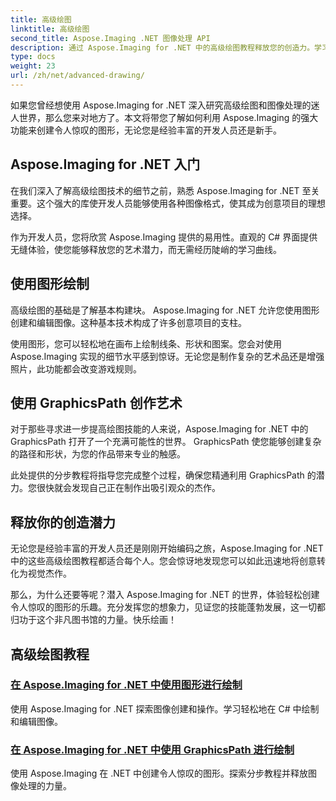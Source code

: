 ```yaml
---
title: 高级绘图
linktitle: 高级绘图
second_title: Aspose.Imaging .NET 图像处理 API
description: 通过 Aspose.Imaging for .NET 中的高级绘图教程释放您的创造力。学习使用 C# 轻松创建和编辑图像。
type: docs
weight: 23
url: /zh/net/advanced-drawing/
---
```


如果您曾经想使用 Aspose.Imaging for .NET 深入研究高级绘图和图像处理的迷人世界，那么您来对地方了。本文将带您了解如何利用 Aspose.Imaging 的强大功能来创建令人惊叹的图形，无论您是经验丰富的开发人员还是新手。

## Aspose.Imaging for .NET 入门

在我们深入了解高级绘图技术的细节之前，熟悉 Aspose.Imaging for .NET 至关重要。这个强大的库使开发人员能够使用各种图像格式，使其成为创意项目的理想选择。

作为开发人员，您将欣赏 Aspose.Imaging 提供的易用性。直观的 C# 界面提供无缝体验，使您能够释放您的艺术潜力，而无需经历陡峭的学习曲线。

## 使用图形绘制

高级绘图的基础是了解基本构建块。 Aspose.Imaging for .NET 允许您使用图形创建和编辑图像。这种基本技术构成了许多创意项目的支柱。 

使用图形，您可以轻松地在画布上绘制线条、形状和图案。您会对使用 Aspose.Imaging 实现的细节水平感到惊讶。无论您是制作复杂的艺术品还是增强照片，此功能都会改变游戏规则。

## 使用 GraphicsPath 创作艺术

对于那些寻求进一步提高绘图技能的人来说，Aspose.Imaging for .NET 中的 GraphicsPath 打开了一个充满可能性的世界。 GraphicsPath 使您能够创建复杂的路径和形状，为您的作品带来专业的触感。

此处提供的分步教程将指导您完成整个过程，确保您精通利用 GraphicsPath 的潜力。您很快就会发现自己正在制作出吸引观众的杰作。

## 释放你的创造潜力

无论您是经验丰富的开发人员还是刚刚开始编码之旅，Aspose.Imaging for .NET 中的这些高级绘图教程都适合每个人。您会惊讶地发现您可以如此迅速地将创意转化为视觉杰作。

那么，为什么还要等呢？潜入 Aspose.Imaging for .NET 的世界，体验轻松创建令人惊叹的图形的乐趣。充分发挥您的想象力，见证您的技能蓬勃发展，这一切都归功于这个非凡图书馆的力量。快乐绘画！
## 高级绘图教程
### [在 Aspose.Imaging for .NET 中使用图形进行绘制](./draw-using-graphics/)
使用 Aspose.Imaging for .NET 探索图像创建和操作。学习轻松地在 C# 中绘制和编辑图像。
### [在 Aspose.Imaging for .NET 中使用 GraphicsPath 进行绘制](./draw-using-graphicspath/)
使用 Aspose.Imaging 在 .NET 中创建令人惊叹的图形。探索分步教程并释放图像处理的力量。
